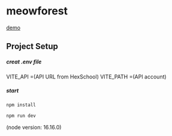 # meowforest

[demo](daylilystudio.github.io/meowforest)

## Project Setup
##### creat .env file
VITE_API =(API URL from HexSchool)
VITE_PATH =(API account)
##### start
```sh
npm install
```
```sh
npm run dev
```
(node version: 16.16.0)
